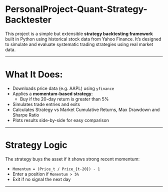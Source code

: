 # PersonalProject-Quant-Strategy-Backtester

This project is a simple but extensible **strategy backtesting framework** built in Python using historical stock data from Yahoo Finance. It’s designed to simulate and evaluate systematic trading strategies using real market data.

---

# What It Does:

- Downloads price data (e.g. AAPL) using `yfinance`
- Applies a **momentum-based strategy**:
  - Buy if the 20-day return is greater than 5%
- Simulates trade entries and exits
- Calculates Strategy vs Market Cumulative Returns, Max Drawdown and Sharpe Ratio
- Plots results side-by-side for easy comparison

---

# Strategy Logic

The strategy buys the asset if it shows strong recent momentum:
- `Momentum = (Price_t / Price_{t-20}) - 1`
- Enter a position if `Momentum > 5%`
- Exit if no signal the next day

---


